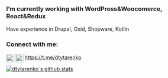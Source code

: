### I’m currently working with WordPress&Woocomerce, React&Redux
Have experience in Drupal, Oxid, Shopware, Kotlin

### Connect with me:
https://t.me/dtytarenko
[<img src="https://upload.wikimedia.org/wikipedia/commons/8/82/Telegram_logo.svg" width="22px" align="left" />](https://t.me/dtytarenko)
[<img src="https://upload.wikimedia.org/wikipedia/commons/8/81/LinkedIn_icon.svg" width="22px" align="left" />](https://www.linkedin.com/in/dtytarenko)

[![dtytarenko`s github stats](https://github-readme-stats.vercel.app/api?username=dtytarenko&count_private=true)](https://github.com/anuraghazra/github-readme-stats)

